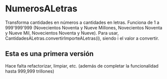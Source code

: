 ﻿# NumerosALetras
Transforma cantidades en números a cantidades en letras.
Funciona de 1 a 999'999'999 (Novecientos Noventa y Nueve Millones, Novecientos Noventa y Nueve Mil, Novecientos Noventa y Nueve).
Para usar, CantidadesALetras.convertirImporteALetras(i), siendo i el valor a convertir. 
## Esta es una primera versión
Hace falta refactorizar, limpiar, etc. (además de completar la funcionalidad hasta 999,999 trillones)

